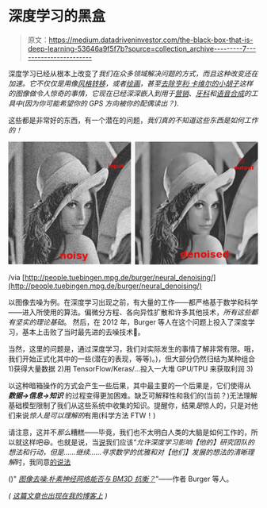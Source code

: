 # 深度学习的黑盒

> 原文：<https://medium.datadriveninvestor.com/the-black-box-that-is-deep-learning-53646a9f5f7b?source=collection_archive---------7----------------------->

深度学习已经从根本上改变了*我们在众多领域解决问题的方式，而且这种改变还在加速。它不仅仅是用像[风格转移](http://dieswaytoofast.blogspot.com/2018/02/transferring-image-style-via-deep.html)，或者[绘画](http://dieswaytoofast.blogspot.com/2018/03/painting-with-deep-learning.html)，甚至[去除亨利·卡维尔的小胡子](http://dieswaytoofast.blogspot.com/2018/06/face-synthesis-outside-uncanny-valley.html)这样的图像做令人惊奇的事情，它现在已经深深嵌入到用于[营销](http://dieswaytoofast.blogspot.com/2018/07/deep-learning-formarketing.html)、[牙科](http://dieswaytoofast.blogspot.com/2018/05/deep-learning-and-dentists.html)和[语音合成](http://dieswaytoofast.blogspot.com/2018/03/voice-cloning-comes-to-masses.html)的工具中(因为你可能希望你的 GPS 方向被你的配偶读出？).*

这些都是非常好的东西，有一个潜在的问题，*我们真的不知道这些东西是如何工作的！*

![](img/2b04e7eeeea6ee8d3ca0c13b5db0b268.png)

/via [http://people.tuebingen.mpg.de/burger/neural_denoising/](http://people.tuebingen.mpg.de/burger/neural_denoising/)

以图像去噪为例。在深度学习出现之前，有大量的工作——都严格基于数学和科学——进入所使用的算法。偏微分方程、各向异性扩散和许多其他技术，*所有这些都有坚实的理论基础*。
然后，在 2012 年，Burger 等人在这个问题上投入了深度学习，基本上击败了当时最先进的去噪技术🤯。

当然，这里的问题是，通过深度学习，我们对实际发生的事情了解非常有限。哦，我们开始正式化其中的一些(潜在的表现，等等)。)，但大部分仍然归结为某种组合
1)获得大量数据
2)用 TensorFlow/Keras/…投入一大堆 GPU/TPU 来获取利润
3)

以这种暗箱操作的方式会产生一些后果，其中最主要的一个后果是，它们使得从 ***数据→信息→知识*** 的过程变得更加困难。缺乏可解释性和我们的(当前？)无法理解基础模型限制了我们从这些系统中收集的知识。提醒你，结果*是*惊人的，只是对他们来说*惊人是可以理解的*有用(科学方法 FTW！)

请注意，这并不*那么*糟糕——毕竟，我们也不太明白人类的大脑是如何工作的，所以就这样吧😆。也就是说，当[说](https://sinews.siam.org/Details-Page/deep-deep-trouble-4)我们应该“*允许深度学习影响【他的】研究团队的想法和行动，但是……继续……寻求数学的优雅和对【他们】发展的想法的清晰理解*时，我同意[的说法](https://elad.cs.technion.ac.il/)

()" [*图像去噪:朴素神经网络能否与 BM3D 抗衡？*](http://people.tuebingen.mpg.de/burger/neural_denoising/files/neural_denoising.pdf)”——作者 Burger 等人。

*(* [*这篇文章也出现在我的博客上*](https://dieswaytoofast.blogspot.com/2018/08/the-black-box-that-is-deep-learning.html) *)*